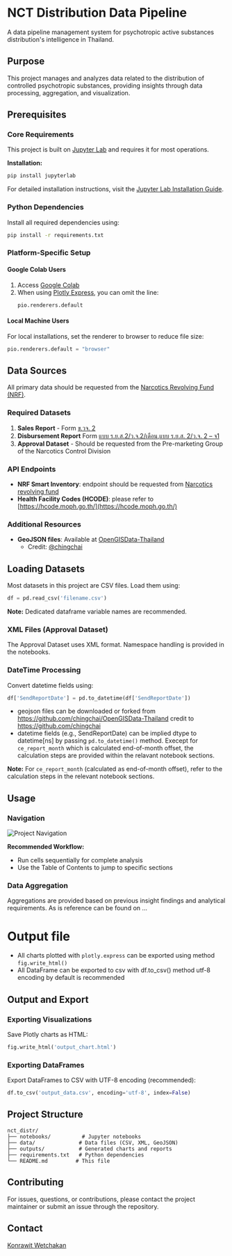 # NCT Distribution Data Pipeline

A data pipeline management system for psychotropic active substances distribution's intelligence in Thailand.

## Purpose

This project manages and analyzes data related to the distribution of controlled psychotropic substances, providing insights through data processing, aggregation, and visualization.

## Prerequisites

### Core Requirements

This project is built on [Jupyter Lab](https://jupyter.org/) and requires it for most operations.

**Installation:**
```bash
pip install jupyterlab
```

For detailed installation instructions, visit the [Jupyter Lab Installation Guide](https://jupyter.org/install).

### Python Dependencies

Install all required dependencies using:
```bash
pip install -r requirements.txt
```

### Platform-Specific Setup

#### Google Colab Users
1. Access [Google Colab](https://colab.research.google.com/)
2. When using [Plotly Express](https://plotly.com/python/), you can omit the line:
   ```python
   pio.renderers.default
   ```

#### Local Machine Users
For local installations, set the renderer to browser to reduce file size:
```python
pio.renderers.default = "browser"
```

## Data Sources

All primary data should be requested from the [Narcotics Revolving Fund (NRF)](https://nrf.fda.moph.go.th/).

### Required Datasets

1. **Sales Report** - Form [ข.วจ. 2](https://nrf.fda.moph.go.th/media.php?id=676326838452232192&name=%E0%B9%81%E0%B8%9A%E0%B8%9A%E0%B8%84%E0%B8%B3%E0%B8%82%E0%B8%AD%E0%B8%8B%E0%B8%B7%E0%B9%89%E0%B8%AD%20%E0%B8%82.%E0%B8%A7%E0%B8%88.2.pdf)
2. **Disbursement Report** Form [แบบ ร.ย.ส.2/ว.จ.2/เดือน,แบบ ร.ย.ส. 2/ว.จ. 2 – จ1](https://narcotic.fda.moph.go.th/for-entrepreneur/category/%E0%B9%81%E0%B8%9A%E0%B8%9A%E0%B8%9F%E0%B8%AD%E0%B8%A3%E0%B9%8C%E0%B8%A1%E0%B8%A3%E0%B8%B2%E0%B8%A2%E0%B8%87%E0%B8%B2%E0%B8%99-%E0%B8%A2%E0%B8%B2%E0%B9%80%E0%B8%AA%E0%B8%9E%E0%B8%95%E0%B8%B4%E0%B8%94/)
3. **Approval Dataset** - Should be requested from the Pre-marketing Group of the Narcotics Control Division

### API Endpoints
- **NRF Smart Inventory**: endpoint should be requested from [Narcotics revolving fund](https://nrf.fda.moph.go.th/)
- **Health Facility Codes (HCODE)**: please refer to [https://hcode.moph.go.th/](https://hcode.moph.go.th/)

### Additional Resources

- **GeoJSON files**: Available at [OpenGISData-Thailand](https://github.com/chingchai/OpenGISData-Thailand)
  - Credit: [@chingchai](https://github.com/chingchai)

## Loading Datasets

Most datasets in this project are CSV files. Load them using:
```python
df = pd.read_csv('filename.csv')
```
**Note:** Dedicated dataframe variable names are recommended.

### XML Files (Approval Dataset)
The Approval Dataset uses XML format. Namespace handling is provided in the notebooks.

### DateTime Processing
Convert datetime fields using:
```python
df['SendReportDate'] = pd.to_datetime(df['SendReportDate'])
```
- geojson files can be downloaded or forked from <a>https://github.com/chingchai/OpenGISData-Thailand</a>
credit to <a>https://github.com/chingchai</a>
- datetime fields (e.g., SendReportDate) can be implied dtype to datetime[ns] by passing <code>pd.to_datetime()</code> method. Execept for <code>ce_report_month</code> which is calculated end-of-month offset, the calculation steps are provided within the relavant notebook sections.

**Note:** For `ce_report_month` (calculated as end-of-month offset), refer to the calculation steps in the relevant notebook sections.

## Usage
### Navigation
<!-- <img width="1138" height="937" alt="image" src="https://github.com/user-attachments/assets/2cb3e7a6-e3dd-48be-b87d-bee017fd7cf6" /> -->
![Project Navigation](https://github.com/user-attachments/assets/2cb3e7a6-e3dd-48be-b87d-bee017fd7cf6)

**Recommended Workflow:**
- Run cells sequentially for complete analysis
- Use the Table of Contents to jump to specific sections

### Data Aggregation

Aggregations are provided based on previous insight findings and analytical requirements.
As is reference can be found on ...

# Output file
- All charts plotted with <code>plotly.express</code> can be exported using method <code>fig.write_html() </code>
- All DataFrame can be exported to csv with df.to_csv() method utf-8 encoding by default is recommended

## Output and Export

### Exporting Visualizations
Save Plotly charts as HTML:
```python
fig.write_html('output_chart.html')
```

### Exporting DataFrames
Export DataFrames to CSV with UTF-8 encoding (recommended):
```python
df.to_csv('output_data.csv', encoding='utf-8', index=False)
```

## Project Structure

```
nct_distr/
├── notebooks/          # Jupyter notebooks
├── data/              # Data files (CSV, XML, GeoJSON)
├── outputs/           # Generated charts and reports
├── requirements.txt   # Python dependencies
└── README.md         # This file
```

## Contributing

For issues, questions, or contributions, please contact the project maintainer or submit an issue through the repository.

## Contact

[Konrawit Wetchakan](https://github.com/konrawit13)

